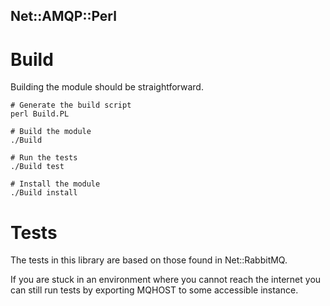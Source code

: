 Net::AMQP::Perl
---------------

# Build

Building the module should be straightforward.

	# Generate the build script
	perl Build.PL

	# Build the module
	./Build

	# Run the tests
	./Build test

	# Install the module
	./Build install

# Tests

The tests in this library are based on those found in Net::RabbitMQ.

If you are stuck in an environment where you cannot reach the internet you can
still run tests by exporting MQHOST to some accessible instance.
